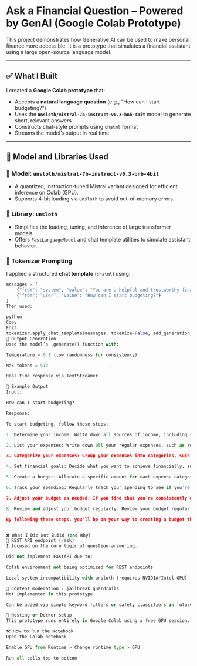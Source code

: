 # Ask a Financial Question – Powered by GenAI (Google Colab Prototype)

This project demonstrates how Generative AI can be used to make personal finance more accessible. It is a prototype that simulates a financial assistant using a large open-source language model.

---

## ✅ What I Built

I created a **Google Colab prototype** that:

- Accepts a **natural language question** (e.g., “How can I start budgeting?”)
- Uses the **`unsloth/mistral-7b-instruct-v0.3-bnb-4bit`** model to generate short, relevant answers
- Constructs chat-style prompts using `chatml` format
- Streams the model’s output in real time

---

## 🧠 Model and Libraries Used

### 🔹 Model: `unsloth/mistral-7b-instruct-v0.3-bnb-4bit`
- A quantized, instruction-tuned Mistral variant designed for efficient inference on Colab (GPU).
- Supports 4-bit loading via `unsloth` to avoid out-of-memory errors.

### 🔹 Library: `unsloth`
- Simplifies the loading, tuning, and inference of large transformer models.
- Offers `FastLanguageModel` and chat template utilities to simulate assistant behavior.

### 🔹 Tokenizer Prompting
I applied a structured **chat template** (`chatml`) using:
```python
messages = [
    {"from": "system", "value": "You are a helpful and trustworthy financial assistant."},
    {"from": "user", "value": "How can I start budgeting?"}
]
Then used:

python
Copy
Edit
tokenizer.apply_chat_template(messages, tokenize=False, add_generation_prompt=True)
🔹 Output Generation
Used the model’s .generate() function with:

Temperature = 0.1 (low randomness for consistency)

Max tokens = 512

Real-time response via TextStreamer

🧪 Example Output
Input:

How can I start budgeting?

Response:

To start budgeting, follow these steps:

1. Determine your income: Write down all sources of income, including salary, bonuses, and any other regular or irregular income.

2. List your expenses: Write down all your regular expenses, such as rent, utilities, groceries, transportation, and entertainment. Don't forget to include irregular expenses, such as insurance premiums, car maintenance, and holiday expenses.

3. Categorize your expenses: Group your expenses into categories, such as housing, transportation, food, entertainment, and savings.

4. Set financial goals: Decide what you want to achieve financially, such as paying off debt, saving for a down payment on a house, or building an emergency fund.

5. Create a budget: Allocate a specific amount for each expense category based on your income and financial goals. Make sure to leave some room for unexpected expenses.

6. Track your spending: Regularly track your spending to see if you're staying within your budget. Use a budgeting app, spreadsheet, or pen and paper to keep track.

7. Adjust your budget as needed: If you find that you're consistently overspending in a certain category, adjust your budget to reflect more realistic spending habits.

8. Review and adjust your budget regularly: Review your budget regularly to make sure it's still meeting your financial goals. Adjust as needed to account for changes in your income, expenses, or financial goals.

By following these steps, you'll be on your way to creating a budget that helps you manage your money effectively and achieve your financial goals.<|im_end|>


❌ What I Did Not Build (and Why)
🚫 REST API endpoint (/ask)
I focused on the core logic of question-answering.

Did not implement FastAPI due to:

Colab environment not being optimized for REST endpoints

Local system incompatibility with unsloth (requires NVIDIA/Intel GPU)

🚫 Content moderation / jailbreak guardrails
Not implemented in this prototype

Can be added via simple keyword filters or safety classifiers in future versions

🚫 Hosting or Docker setup
This prototype runs entirely in Google Colab using a free GPU session.

🛠️ How to Run the Notebook
Open the Colab notebook

Enable GPU from Runtime > Change runtime type > GPU

Run all cells top to bottom
